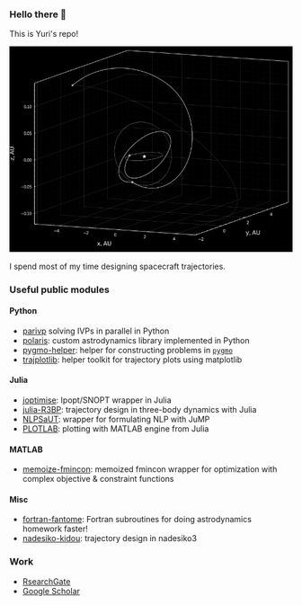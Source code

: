 ### Hello there 👋

This is Yuri's repo!

<p align="center">
  <img src="./transfer345.png" width="550" title="hover text">
</p>

I spend most of my time designing spacecraft trajectories. 

### Useful public modules

#### Python
- [parivp](https://github.com/Yuricst/parivp) solving IVPs in parallel in Python
- [polaris](https://github.com/Yuricst/polaris): custom astrodynamics library implemented in Python
- [pygmo-helper](https://github.com/Yuricst/pygmo-helper): helper for constructing problems in [`pygmo`](https://esa.github.io/pygmo2/)
- [trajplotlib](https://github.com/Yuricst/trajplotlib): helper toolkit for trajectory plots using matplotlib

#### Julia
- [joptimise](https://github.com/Yuricst/joptimise): Ipopt/SNOPT wrapper in Julia
- [julia-R3BP](https://github.com/Yuricst/julia-R3BP): trajectory design in three-body dynamics with Julia
- [NLPSaUT](https://github.com/Yuricst/NLPSaUT): wrapper for formulating NLP with JuMP
- [PLOTLAB](https://github.com/Yuricst/PLOTLAB): plotting with MATLAB engine from Julia

#### MATLAB
- [memoize-fmincon](https://github.com/Yuricst/memoize-fmincon): memoized fmincon wrapper for optimization with complex objective & constraint functions

#### Misc
- [fortran-fantome](https://github.com/Yuricst/fortran-astrodynamics): Fortran subroutines for doing astrodynamics homework faster! 
- [nadesiko-kidou](https://github.com/Yuricst/nadesiko-kidou): trajectory design in nadesiko3


### Work
- [RsearchGate](https://www.researchgate.net/profile/Yuri-Shimane)
- [Google Scholar](https://scholar.google.com/citations?user=mNEn9XwAAAAJ&hl=en)


<!--
### About my GitHub

<a href="https://github.com/anuraghazra/github-readme-stats">
  <img align="left" src="https://github-readme-stats.vercel.app/api?username=yuricst&count_private=true&show_icons=true" />
</a>
<a href="https://github.com/anuraghazra/github-readme-stats">
  <img align="left" src="https://github-readme-stats.vercel.app/api/top-langs/?username=yuricst" />
</a>
-->

<!--
**Yuricst/yuricst** is a ✨ _special_ ✨ repository because its `README.md` (this file) appears on your GitHub profile.

Here are some ideas to get you started:

- 🔭 I’m currently working on ...
- 🌱 I’m currently learning ...
- 👯 I’m looking to collaborate on ...
- 🤔 I’m looking for help with ...
- 💬 Ask me about ...
- 📫 How to reach me: ...
- 😄 Pronouns: ...
- ⚡ Fun fact: ...
-->
